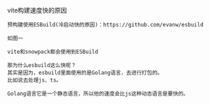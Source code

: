 vite构建速度快的原因

    预构建使用ESBuild(冷启动快的原因)：https://github.com/evanw/esbuild

    如图一

    vite和snowpack都会使用到ESBuild

    那为什么esbuild这么快呢？
    其实是因为，esbuild里面使用的是Golang语言，去进行打包的。
    比如说去处理js、ts。

    Golang语言它是一个静态语言，所以他的速度会比js这种动态语言是要快的。